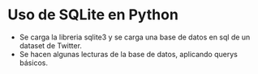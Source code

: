 # Uso de SQLite en Python

* Se carga la libreria sqlite3 y se carga una base de datos en sql de un dataset de Twitter.
* Se hacen algunas lecturas de la base de datos, aplicando querys básicos.